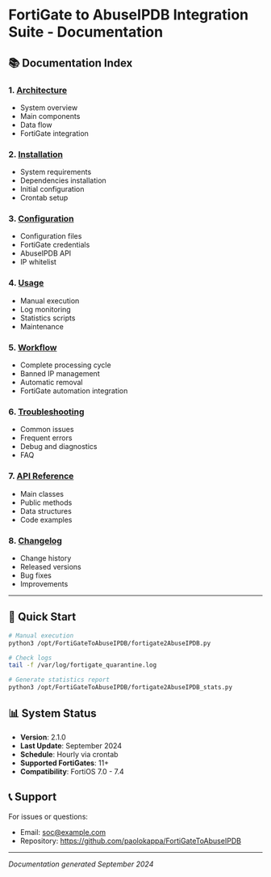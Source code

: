 # FortiGate to AbuseIPDB Integration Suite - Documentation

## 📚 Documentation Index

### 1. [Architecture](architecture.md)
- System overview
- Main components
- Data flow
- FortiGate integration

### 2. [Installation](installation.md)
- System requirements
- Dependencies installation
- Initial configuration
- Crontab setup

### 3. [Configuration](configuration.md)
- Configuration files
- FortiGate credentials
- AbuseIPDB API
- IP whitelist

### 4. [Usage](usage.md)
- Manual execution
- Log monitoring
- Statistics scripts
- Maintenance

### 5. [Workflow](workflow.md)
- Complete processing cycle
- Banned IP management
- Automatic removal
- FortiGate automation integration

### 6. [Troubleshooting](troubleshooting.md)
- Common issues
- Frequent errors
- Debug and diagnostics
- FAQ

### 7. [API Reference](api-reference.md)
- Main classes
- Public methods
- Data structures
- Code examples

### 8. [Changelog](changelog.md)
- Change history
- Released versions
- Bug fixes
- Improvements

---

## 🚀 Quick Start

```bash
# Manual execution
python3 /opt/FortiGateToAbuseIPDB/fortigate2AbuseIPDB.py

# Check logs
tail -f /var/log/fortigate_quarantine.log

# Generate statistics report
python3 /opt/FortiGateToAbuseIPDB/fortigate2AbuseIPDB_stats.py
```

## 📊 System Status

- **Version**: 2.1.0
- **Last Update**: September 2024
- **Schedule**: Hourly via crontab
- **Supported FortiGates**: 11+
- **Compatibility**: FortiOS 7.0 - 7.4

## 📞 Support

For issues or questions:
- Email: soc@example.com
- Repository: https://github.com/paolokappa/FortiGateToAbuseIPDB

---

*Documentation generated September 2024*